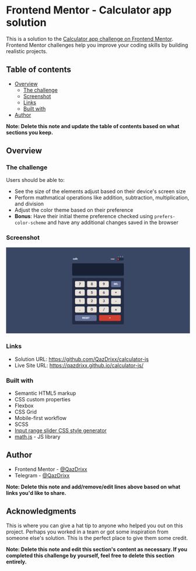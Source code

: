 # Frontend Mentor - Calculator app solution

This is a solution to the [Calculator app challenge on Frontend Mentor](https://www.frontendmentor.io/challenges/calculator-app-9lteq5N29). Frontend Mentor challenges help you improve your coding skills by building realistic projects. 

## Table of contents

- [Overview](#overview)
  - [The challenge](#the-challenge)
  - [Screenshot](#screenshot)
  - [Links](#links)
  - [Built with](#built-with)
- [Author](#author)

**Note: Delete this note and update the table of contents based on what sections you keep.**

## Overview

### The challenge

Users should be able to:

- See the size of the elements adjust based on their device's screen size
- Perform mathmatical operations like addition, subtraction, multiplication, and division
- Adjust the color theme based on their preference
- **Bonus**: Have their initial theme preference checked using `prefers-color-scheme` and have any additional changes saved in the browser

### Screenshot

![](/public/design/sulution-screenshot.png)


### Links

- Solution URL: https://github.com/QazDrixx/calculator-js
- Live Site URL: https://qazdrixx.github.io/calculator-js/


### Built with

- Semantic HTML5 markup
- CSS custom properties
- Flexbox
- CSS Grid
- Mobile-first workflow
- SCSS
- [Input range slider CSS style generator](https://toughengineer.github.io/demo/slider-styler)
- [math.js](https://mathjs.org/) - JS library


## Author

- Frontend Mentor - [@QazDrixx](https://www.frontendmentor.io/profile/QazDrixx)
- Telegram - [@QazDrixx](https://t.me/QazDrixx)

**Note: Delete this note and add/remove/edit lines above based on what links you'd like to share.**

## Acknowledgments

This is where you can give a hat tip to anyone who helped you out on this project. Perhaps you worked in a team or got some inspiration from someone else's solution. This is the perfect place to give them some credit.

**Note: Delete this note and edit this section's content as necessary. If you completed this challenge by yourself, feel free to delete this section entirely.**
